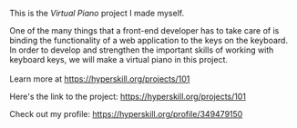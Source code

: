 This is the *Virtual Piano* project I made myself.


One of the many things that a front-end developer has to take care of is binding the functionality of a web application to the keys on the keyboard. In order to develop and strengthen the important skills of working with keyboard keys, we will make a virtual piano in this project.<br/><br/>Learn more at <a href="https://hyperskill.org/projects/101?utm_source=ide&utm_medium=ide&utm_campaign=ide&utm_content=project-card">https://hyperskill.org/projects/101</a>

Here's the link to the project: https://hyperskill.org/projects/101

Check out my profile: https://hyperskill.org/profile/349479150